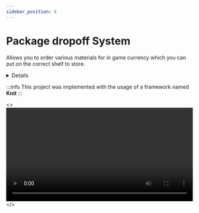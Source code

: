 ```yaml
---
sidebar_position: 6
---
```


# Package dropoff System

Allows you to order various materials for in game currency which you can put on the correct shelf to store.


<details>
  <summary>Details</summary>
  <div>
    <div>
    Uses `UI elements` for ordering.
    Lowers your money with the price of each material.
    Uses `Mouse.Target` and verify of an `attribute` to determinate capability of lifting packages.
    </div>
  </div>
</details>

:::info
  This project was implemented with the usage of a framework named **Knit**
:::

<>
  <video controls width="100%">
    <source src="https://www.dropbox.com/scl/fi/c5ext1xlevas60isrx79n/packagedropoffsystem.mp4?raw=1&rlkey=d5ur7laj0ygknj99z49ydl18c&dl=0" type="video/mp4" />
    Your browser does not support the video tag.
  </video>
</>

